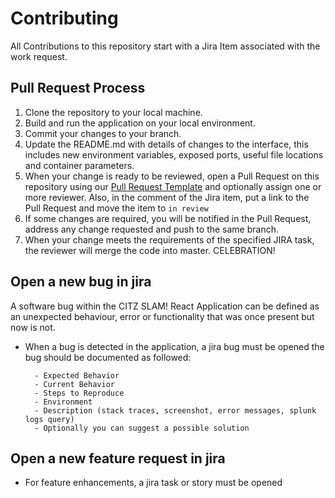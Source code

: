 # Contributing

All Contributions to this repository start with a Jira Item associated with the work request.

## Pull Request Process

1. Clone the repository to your local machine.
1. Build and run the application on your local environment.
1. Commit your changes to your branch.
1. Update the README.md with details of changes to the interface, this includes new environment 
   variables, exposed ports, useful file locations and container parameters.
1. When your change is ready to be reviewed, open a Pull Request on this repository using our [Pull Request Template](.github/PULL_REQUEST_TEMPLATE) and optionally assign one or more reviewer. Also, in the comment of the Jira item, put a link to the Pull Request and move the item to `in review`
1. If some changes are required, you will be notified in the Pull Request, address any change requested and push to the same branch.
1. When your change meets the requirements of the specified JIRA task, the reviewer will merge the code into master. CELEBRATION!

## Open a new bug in jira

A software bug within the CITZ SLAM! React Application can be defined as an unexpected behaviour, error or functionality that was once present but now is not.

- When a bug is detected in the application, a jira bug must be opened
    the bug should be documented as followed:
    
        - Expected Behavior
        - Current Behavior
        - Steps to Reproduce
        - Environment
        - Description (stack traces, screenshot, error messages, splunk logs query)
        - Optionally you can suggest a possible solution

## Open a new feature request in jira

- For feature enhancements, a jira task or story must be opened
